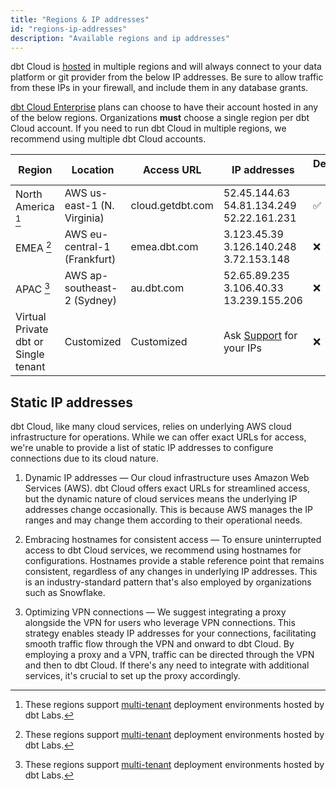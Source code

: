 ```yaml
---
title: "Regions & IP addresses"
id: "regions-ip-addresses"
description: "Available regions and ip addresses"
---
```


dbt Cloud is [hosted](/docs/cloud/about-cloud/architecture) in multiple regions and will always connect to your data platform or git provider from the below IP addresses. Be sure to allow traffic from these IPs in your firewall, and include them in any database grants.

[dbt Cloud Enterprise](https://www.getdbt.com/pricing/) plans can choose to have their account hosted in any of the below regions. Organizations **must** choose a single region per dbt Cloud account. If you need to run dbt Cloud in multiple regions, we recommend using multiple dbt Cloud accounts. 


| Region | Location | Access URL | IP addresses | Developer plan | Team plan | Enterprise plan |
|--------|----------|------------|--------------|----------------|-----------|-----------------|
| North America [^1] | AWS us-east-1 (N. Virginia) | cloud.getdbt.com | 52.45.144.63 <br /> 54.81.134.249 <br />52.22.161.231 | ✅ | ✅ | ✅ |
| EMEA [^1] | AWS eu-central-1	(Frankfurt) | emea.dbt.com | 3.123.45.39 <br /> 3.126.140.248 <br /> 3.72.153.148 | ❌ | ❌ | ✅ |
| APAC  [^1] | 	AWS ap-southeast-2  (Sydney)| au.dbt.com | 52.65.89.235 <br /> 3.106.40.33 <br /> 13.239.155.206 <br />| ❌ | ❌ | ✅ |
| Virtual Private dbt or Single tenant | Customized |  Customized | Ask [Support](/community/resources/getting-help#dbt-cloud-support) for your IPs | ❌ | ❌ | ✅ |


[^1]: These regions support [multi-tenant](/docs/cloud/about-cloud/tenancy) deployment environments hosted by dbt Labs.

## Static IP addresses

dbt Cloud, like many cloud services, relies on underlying AWS cloud infrastructure for operations. While we can offer exact URLs for access, we're unable to provide a list of static IP addresses to configure connections due to its cloud nature.

1. Dynamic IP addresses &mdash; Our cloud infrastructure uses Amazon Web Services (AWS). dbt Cloud offers exact URLs for streamlined access, but the dynamic nature of cloud services means the underlying IP addresses change occasionally. This is because AWS manages the IP ranges and may change them according to their operational needs.

2. Embracing hostnames for consistent access &mdash; To ensure uninterrupted access to dbt Cloud services, we recommend using hostnames for configurations. Hostnames provide a stable reference point that remains consistent, regardless of any changes in underlying IP addresses. This is an industry-standard pattern that's also employed by organizations such as Snowflake.

3. Optimizing VPN connections &mdash; We suggest integrating a proxy alongside the VPN for users who leverage VPN connections. This strategy enables steady IP addresses for your connections, facilitating smooth traffic flow through the VPN and onward to dbt Cloud. By employing a proxy and a VPN, traffic can be directed through the VPN and then to dbt Cloud. If there's any need to integrate with additional services, it's crucial to set up the proxy accordingly.
